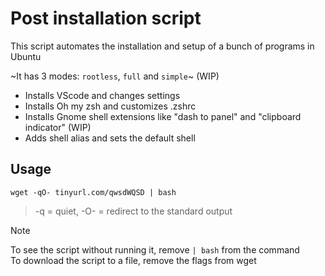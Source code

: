 # Post installation script

This script automates the installation and setup of a bunch of programs in Ubuntu

~It has 3 modes: `rootless`, `full` and `simple`~ (WIP)

- Installs VScode and changes settings
- Installs Oh my zsh and customizes .zshrc
- Installs Gnome shell extensions like "dash to panel" and "clipboard indicator" (WIP)
- Adds shell alias and sets the default shell

## Usage

```
wget -qO- tinyurl.com/qwsdWQSD | bash
```
> -q = quiet, -O- = redirect to the standard output

> [!NOTE]
> To see the script without running it, remove `| bash` from the command \
> To download the script to a file, remove the flags from wget
